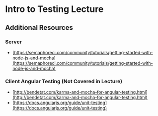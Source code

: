 # Intro to Testing Lecture

## Additional Resources
### Server
- [https://semaphoreci.com/community/tutorials/getting-started-with-node-js-and-mocha](https://semaphoreci.com/community/tutorials/getting-started-with-node-js-and-mocha)

### Client Angular Testing (Not Covered in Lecture)
- [http://bendetat.com/karma-and-mocha-for-angular-testing.html](http://bendetat.com/karma-and-mocha-for-angular-testing.html)
- [https://docs.angularjs.org/guide/unit-testing](https://docs.angularjs.org/guide/unit-testing)

